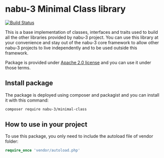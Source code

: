 # nabu-3 Minimal Class library
[![Build Status](https://travis-ci.org/nabu-3/minimal-class.svg?branch=master)](https://travis-ci.org/nabu-3/minimal-class)

This is a base implementation of classes, interfaces and traits used to build all the other libraries provided by nabu-3 project. You can use this library at your convenience and stay out of the nabu-3 core framework to allow other nabu-3 projects to live independently and to be used outside this framework.

Package is provided under [Apache 2.0 license](https://github.com/nabu-3/minimal-class/blob/master/LICENSE) and you can use it under those terms.
## Install package
The package is deployed using composer and packagist and you can install it with this command:
```sh
composer require nabu-3/minimal-class
```
## How to use in your project
To use this package, you only need to include the autoload file of vendor folder:
```php
require_once 'vendor/autoload.php'
```

